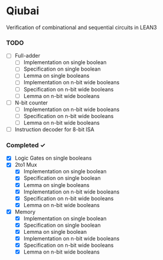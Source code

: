 # Qiubai
Verification of combinational and sequential circuits in LEAN3

### TODO
- [ ] Full-adder 
  - [ ] Implementation on single boolean  
  - [ ] Specification on single boolean  
  - [ ] Lemma on single booleans  
  - [ ] Implementation on n-bit wide booleans  
  - [ ] Specification on n-bit wide booleans
  - [ ] Lemma on n-bit wide booleans
- [ ] N-bit counter
  - [ ] Implementation on n-bit wide booleans  
  - [ ] Specification on n-bit wide booleans
  - [ ] Lemma on n-bit wide booleans
- [ ] Instruction decoder for 8-bit ISA

### Completed ✓
- [x] Logic Gates on single booleans
- [x] 2to1 Mux
  - [x] Implementation on single boolean
  - [x] Specification on single boolean
  - [x] Lemma on single booleans
  - [x] Implementation on n-bit wide booleans
  - [x] Specification on n-bit wide booleans
  - [x] Lemma on n-bit wide booleans
- [x] Memory
  - [x] Implementation on single boolean
  - [x] Specification on single boolean
  - [x] Lemma on single boolean
  - [x] Implementation on n-bit wide booleans
  - [x] Specification on n-bit wide booleans
  - [x] Lemma on n-bit wide booleans
